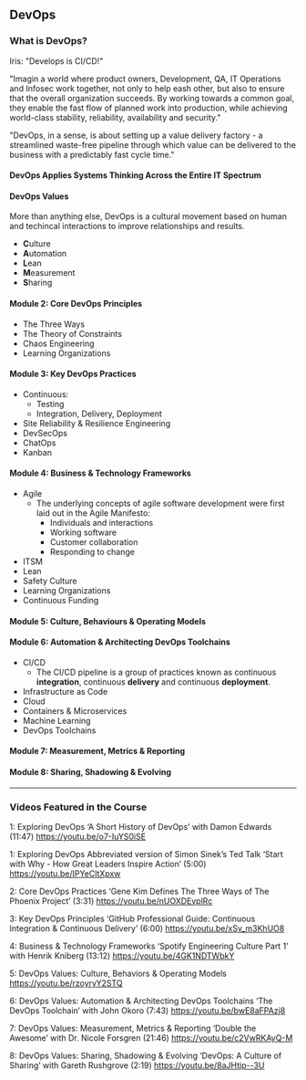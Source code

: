 ## DevOps

### What is DevOps?

Iris: "Develops is CI/CD!"

"Imagin a world where product owners, Development, QA, IT Operations and Infosec work together,
not only to help eash other, but also to ensure that the overall organization succeeds.
By working towards a common goal, they enable the fast flow of planned work into production,
while achieving world-class stability, reliability, availability and security."

"DevOps, in a sense, is about setting up a value delivery factory - 
a streamlined waste-free pipeline through which value can be delivered 
to the business with a predictably fast cycle time."

#### DevOps Applies Systems Thinking Across the Entire IT Spectrum

#### DevOps Values
More than anything else, DevOps is a cultural movement 
based on human and techincal interactions to improve relationships and results.
* **C**ulture
* **A**utomation
* **L**ean 
* **M**easurement
* **S**haring

#### Module 2: Core DevOps Principles
* The Three Ways
* The Theory of Constraints
* Chaos Engineering
* Learning Organizations

#### Module 3: Key DevOps Practices
* Continuous:
  * Testing
  * Integration, Delivery, Deployment
* Site Reliability & Resilience Engineering
* DevSecOps
* ChatOps
* Kanban

#### Module 4: Business & Technology Frameworks
* Agile
  * The underlying concepts of agile software development were first laid out in the Agile Manifesto:
    * Individuals and interactions
    * Working software
    * Customer collaboration
    * Responding to change    
* ITSM
* Lean
* Safety Culture
* Learning Organizations
* Continuous Funding

#### Module 5: Culture, Behaviours & Operating Models

#### Module 6: Automation & Architecting DevOps Toolchains
* CI/CD
    * The CI/CD pipeline is a group of practices known as continuous **integration**, continuous **delivery** and continuous **deployment**.
* Infrastructure as Code
* Cloud
* Containers & Microservices
* Machine Learning
* DevOps Toolchains

#### Module 7: Measurement, Metrics & Reporting
#### Module 8: Sharing, Shadowing & Evolving

---
### Videos Featured in the Course

1: Exploring DevOps
‘A Short History of DevOps’ with Damon Edwards (11:47)
https://youtu.be/o7-IuYS0iSE

1: Exploring DevOps
Abbreviated version of Simon Sinek’s Ted Talk ‘Start with Why - How Great Leaders Inspire Action’ (5:00)
https://youtu.be/IPYeCltXpxw

2: Core DevOps Practices
‘Gene Kim Defines The Three Ways of The Phoenix Project’ (3:31)
https://youtu.be/nUOXDEvplRc

3: Key DevOps Principles
‘GitHub Professional Guide: Continuous Integration & Continuous Delivery’ (6:00)
https://youtu.be/xSv_m3KhUO8

4: Business & Technology Frameworks
‘Spotify Engineering Culture Part 1’ with Henrik Kniberg (13:12)
https://youtu.be/4GK1NDTWbkY

5: DevOps Values: Culture, Behaviors & Operating Models
https://youtu.be/rzoyryY2STQ

6: DevOps Values: Automation & Architecting DevOps Toolchains ‘The DevOps Toolchain’ with John Okoro (7:43)
https://youtu.be/bwE8aFPAzj8

7: DevOps Values: Measurement, Metrics & Reporting ‘Double the Awesome’ with Dr. Nicole Forsgren (21:46)
https://youtu.be/c2VwRKAyQ-M

8: DevOps Values: Sharing, Shadowing & Evolving ‘DevOps: A Culture of Sharing’ with Gareth Rushgrove (2:19)
https://youtu.be/8aJHtjp--3U
